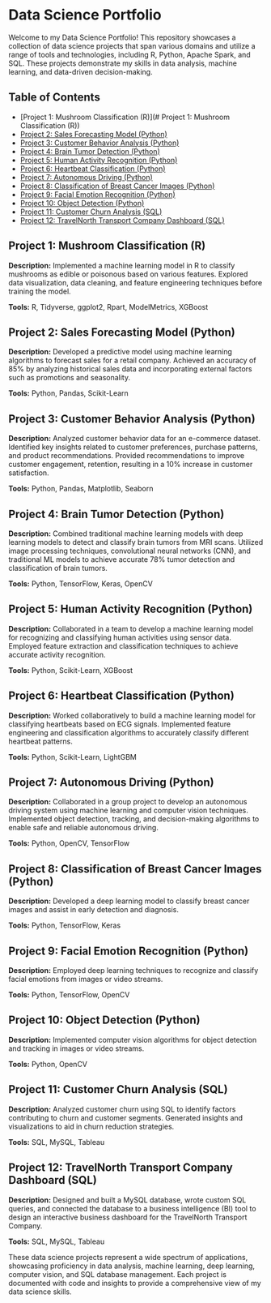 # Data Science Portfolio

Welcome to my Data Science Portfolio! This repository showcases a collection of data science projects that span various domains and utilize a range of tools and technologies, including R, Python, Apache Spark, and SQL. These projects demonstrate my skills in data analysis, machine learning, and data-driven decision-making.

## Table of Contents

- [Project 1: Mushroom Classification (R)](# Project 1: Mushroom Classification (R))
- [Project 2: Sales Forecasting Model (Python)](#project-2-sales-forecasting-model-python)
- [Project 3: Customer Behavior Analysis (Python)](#project-3-customer-behavior-analysis-python)
- [Project 4: Brain Tumor Detection (Python)](#project-4-brain-tumor-detection-python)
- [Project 5: Human Activity Recognition (Python)](#project-5-human-activity-recognition-python)
- [Project 6: Heartbeat Classification (Python)](#project-6-heartbeat-classification-python)
- [Project 7: Autonomous Driving (Python)](#project-7-autonomous-driving-python)
- [Project 8: Classification of Breast Cancer Images (Python)](#project-8-classification-of-breast-cancer-images-python)
- [Project 9: Facial Emotion Recognition (Python)](#project-9-facial-emotion-recognition-python)
- [Project 10: Object Detection (Python)](#project-10-object-detection-python)
- [Project 11: Customer Churn Analysis (SQL)](#project-11-customer-churn-analysis-sql)
- [Project 12: TravelNorth Transport Company Dashboard (SQL)](#project-12-travelnorth-transport-company-dashboard-sql)

## Project 1: Mushroom Classification (R)

**Description:** Implemented a machine learning model in R to classify mushrooms as edible or poisonous based on various features. Explored data visualization, data cleaning, and feature engineering techniques before training the model.

**Tools:** R, Tidyverse, ggplot2, Rpart, ModelMetrics, XGBoost

## Project 2: Sales Forecasting Model (Python)

**Description:** Developed a predictive model using machine learning algorithms to forecast sales for a retail company. Achieved an accuracy of 85% by analyzing historical sales data and incorporating external factors such as promotions and seasonality.

**Tools:** Python, Pandas, Scikit-Learn

## Project 3: Customer Behavior Analysis (Python)

**Description:** Analyzed customer behavior data for an e-commerce dataset. Identified key insights related to customer preferences, purchase patterns, and product recommendations. Provided recommendations to improve customer engagement, retention, resulting in a 10% increase in customer satisfaction.

**Tools:** Python, Pandas, Matplotlib, Seaborn

## Project 4: Brain Tumor Detection (Python)

**Description:** Combined traditional machine learning models with deep learning models to detect and classify brain tumors from MRI scans. Utilized image processing techniques, convolutional neural networks (CNN), and traditional ML models to achieve accurate 78% tumor detection and classification of brain tumors.

**Tools:** Python, TensorFlow, Keras, OpenCV

## Project 5: Human Activity Recognition (Python)

**Description:** Collaborated in a team to develop a machine learning model for recognizing and classifying human activities using sensor data. Employed feature extraction and classification techniques to achieve accurate activity recognition.

**Tools:** Python, Scikit-Learn, XGBoost

## Project 6: Heartbeat Classification (Python)

**Description:** Worked collaboratively to build a machine learning model for classifying heartbeats based on ECG signals. Implemented feature engineering and classification algorithms to accurately classify different heartbeat patterns.

**Tools:** Python, Scikit-Learn, LightGBM

## Project 7: Autonomous Driving (Python)

**Description:** Collaborated in a group project to develop an autonomous driving system using machine learning and computer vision techniques. Implemented object detection, tracking, and decision-making algorithms to enable safe and reliable autonomous driving.

**Tools:** Python, OpenCV, TensorFlow

## Project 8: Classification of Breast Cancer Images (Python)

**Description:** Developed a deep learning model to classify breast cancer images and assist in early detection and diagnosis.

**Tools:** Python, TensorFlow, Keras

## Project 9: Facial Emotion Recognition (Python)

**Description:** Employed deep learning techniques to recognize and classify facial emotions from images or video streams.

**Tools:** Python, TensorFlow, OpenCV

## Project 10: Object Detection (Python)

**Description:** Implemented computer vision algorithms for object detection and tracking in images or video streams.

**Tools:** Python, OpenCV

## Project 11: Customer Churn Analysis (SQL)

**Description:** Analyzed customer churn using SQL to identify factors contributing to churn and customer segments. Generated insights and visualizations to aid in churn reduction strategies.

**Tools:** SQL, MySQL, Tableau

## Project 12: TravelNorth Transport Company Dashboard (SQL)

**Description:** Designed and built a MySQL database, wrote custom SQL queries, and connected the database to a business intelligence (BI) tool to design an interactive business dashboard for the TravelNorth Transport Company.

**Tools:** SQL, MySQL, Tableau

These data science projects represent a wide spectrum of applications, showcasing proficiency in data analysis, machine learning, deep learning, computer vision, and SQL database management. Each project is documented with code and insights to provide a comprehensive view of my data science skills.

